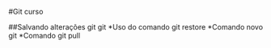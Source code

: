 #Git curso

##Salvando alterações git
git *Uso do comando git restore
*Comando novo git
*Comando git pull

